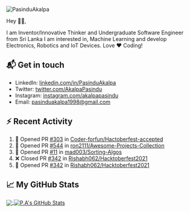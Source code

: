 ![PasinduAkalpa](https://res.cloudinary.com/pasindua/image/upload/r_11/v1624278078/banner_1500x500_xjbxmk.png)

<!-- [![GitHub Views](https://komarev.com/ghpvc/?username=pAkalpa&color=FAC151)] -->

Hey 👋🏻,

I am Inventor/Innovative Thinker and Undergraduate Software Engineer from Sri Lanka
I am interested in, Machine Learning and develop Electronics, Robotics and IoT Devices. Love :heart: Coding!

## 📬 Get in touch

- LinkedIn: [linkedin.com/in/PasinduAkalpa][1]
- Twitter: [twitter.com/AkalpaPasindu][2]
- Instagram: [instagram.com/akalpapasindu][3]
- Email: pasinduakalpa1998@gmail.com

## :zap: Recent Activity
<!--START_SECTION:activity-->
1. 💪 Opened PR [#303](https://github.com/Coder-forfun/Hactoberfest-accepted/pull/303) in [Coder-forfun/Hactoberfest-accepted](https://github.com/Coder-forfun/Hactoberfest-accepted)
2. 💪 Opened PR [#544](https://github.com/ron2111/Awesome-Projects-Collection/pull/544) in [ron2111/Awesome-Projects-Collection](https://github.com/ron2111/Awesome-Projects-Collection)
3. 💪 Opened PR [#11](https://github.com/mad003/Sorting-Algos/pull/11) in [mad003/Sorting-Algos](https://github.com/mad003/Sorting-Algos)
4. ❌ Closed PR [#342](https://github.com/Rishabh062/Hacktoberfest2021/pull/342) in [Rishabh062/Hacktoberfest2021](https://github.com/Rishabh062/Hacktoberfest2021)
5. 💪 Opened PR [#342](https://github.com/Rishabh062/Hacktoberfest2021/pull/342) in [Rishabh062/Hacktoberfest2021](https://github.com/Rishabh062/Hacktoberfest2021)
<!--END_SECTION:activity-->

## &#x1f4c8; My GitHub Stats

<a href="https://github.com/pAkalpa/pAkalpa">
	<img align="center" src="https://github-readme-stats.vercel.app/api/top-langs/?username=pAkalpa&theme=jolly&langs_count=5" />
</a>

<a href="https://github.com/pAkalpa/pAkalpa">
	<img align="center" src="https://github-readme-stats.vercel.app/api?username=pAkalpa&theme=jolly&show_icons=true&line_height=27&count_private=true" alt="P.A's GitHub Stats" />
</a>
<!-- [![Top Langs](https://github-readme-stats.vercel.app/api/top-langs/?username=pAkalpa&langs_count=5)](https://github.com/pAkalpa/github-readme-stats)
![P.A's GitHub stats](https://github-readme-stats.vercel.app/api?username=pAkalpa&theme=jolly&show_icons=true) -->

[1]:https://www.linkedin.com/in/pasindu-akalpa-1043b1192
[2]:https://www.twitter.com/intent/follow?screen_name=AkalpaPasindu
[3]:https://www.instagram.com/akalpapasindu